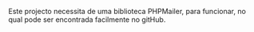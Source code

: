 Este projecto necessita de uma biblioteca PHPMailer, para funcionar, no qual pode ser encontrada facilmente no gitHub.
